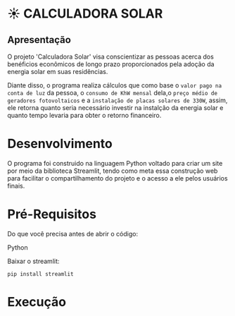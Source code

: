 # ☀️ CALCULADORA SOLAR

## Apresentação

O projeto 'Calculadora Solar' visa conscientizar as pessoas acerca dos benéficios econômicos de longo prazo proporcionados pela adoção da energia solar em suas residências. 

Diante disso, o programa realiza cálculos que como base o `valor pago na conta de luz` da pessoa, o `consumo de KhW mensal` dela,o `preço médio de geradores fotovoltaicos` e a `instalação de placas solares de 330W`, assim, ele retorna quanto seria necessário investir na instalção da energia solar e quanto tempo levaria para obter o retorno financeiro. 

# Desenvolvimento

O programa foi construido na linguagem Python voltado para criar um site por meio da biblioteca Streamlit, tendo como meta essa construção web para facilitar o compartilhamento do projeto e o acesso a ele pelos usuários finais.

# Pré-Requisitos
Do que você precisa antes de abrir o código:

Python

Baixar o streamlit:
```
pip install streamlit
```

# Execução
